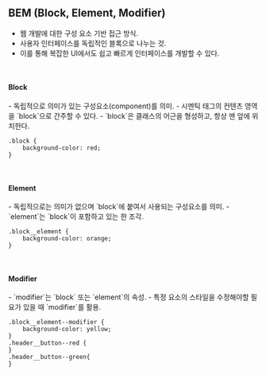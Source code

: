 BEM (Block, Element, Modifier)
-
- 웹 개발에 대한 구성 요소 기반 접근 방식.
- 사용자 인터페이스를 독립적인 블록으로 나누는 것.
- 이를 통해 복잡한 UI에서도 쉽고 빠르게 인터페이스를 개발할 수 있다.

<br />

<h4>Block</h4>
- 독립적으로 의미가 있는 구성요소(component)를 의미.
- 시멘틱 태그의 컨텐츠 영역을 `block`으로 간주할 수 있다.
- `block`은 클래스의 어근을 형성하고, 항상 맨 앞에 위치한다.

```
.block {
    background-color: red;
}
```

<br />

<h4>Element</h4>
- 독립적으로는 의미가 없으며 `block`에 붙여서 사용되는 구성요소를 의미.
- `element`는 `block`이 포함하고 있는 한 조각.

```
.block__element {
    background-color: orange;
}
```

<br />

<h4>Modifier</h4>
- `modifier`는 `block` 또는 `element`의 속성.
- 특정 요소의 스타일을 수정해야할 필요가 있을 때 `modifier`를 활용.

```
.block__element--modifier {
    background-color: yellow;
}
.header__button--red {
}
.header__button--green{
}
```